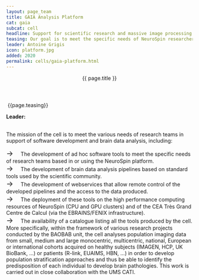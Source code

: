 ```yaml
---
layout: page_team
title: GAIA Analysis Platform
cat: gaia
subcat: cell
headline: Support for scientific research and massive image processing
teasing: Our goal is to meet the specific needs of NeuroSpin researchers for software development and analysis of heterogeneous brain data (neuroimaging, omics, clinical and behavioural data) used in the context of research conducted in clinical neuroscience, population imaging or cognitive neuroscience research.
leader: Antoine Grigis
icon: platform.jpg
added: 2020
permalink: cells/gaia-platform.html
---
```


<!-- Banner -->
<section id="banner">
<div class="content">
  <header><p>{{ page.title }}</p></header>
  <p>
​   {{page.teasing}}
  </p>
  <p>
    <b> Leader: </b>
    <script>mail2("{{page.leader | replace: " ", "." | downcase}}", "cea", 3, "", "{{page.leader}}")</script>
  </p>
</div>
<span class="image object">
  <img src="{{site.url}}{{site.baseurl}}/images/labs/{{page.icon}}" alt="" />
</span>
</section>

<!-- Content -->
<br>
The mission of the cell is to meet the various needs of research teams in support of software development and brain data analysis, including:

<span style='font-size:20px; margin-right: 1em;'>&#8594;</span>The development of ad hoc software tools to meet the specific needs of research teams based in or using the NeuroSpin platform. <br>
<span style='font-size:20px; margin-right: 1em;'>&#8594;</span>The development of brain data analysis pipelines based on standard tools used by the scientific community. <br>
<span style='font-size:20px; margin-right: 1em;'>&#8594;</span>The development of webservices that allow remote control of the developed pipelines and the access to the data produced. <br>
<span style='font-size:20px; margin-right: 1em;'>&#8594;</span>The deployment of these tools on the high performance computing resources of NeuroSpin (CPU and GPU clusters) and of the CEA Très Grand Centre de Calcul (via the EBRAINS/FENIX infrastructure). <br>
<span style='font-size:20px; margin-right: 1em;'>&#8594;</span>The availability of a catalogue listing all the tools produced by the cell. More specifically, within the framework of various research projects conducted by the BAOBAB unit, the cell analyses population imaging data from small, medium and large monocentric, multicentric, national, European or international cohorts acquired on healthy subjects (IMAGEN, HCP, UK BioBank, …) or patients (R-link, EUAIMS, HBN, …) in order to develop population stratification approaches and thus be able to identify the predisposition of each individual to develop brain pathologies. This work is carried out in close collaboration with the UMS CATI.
